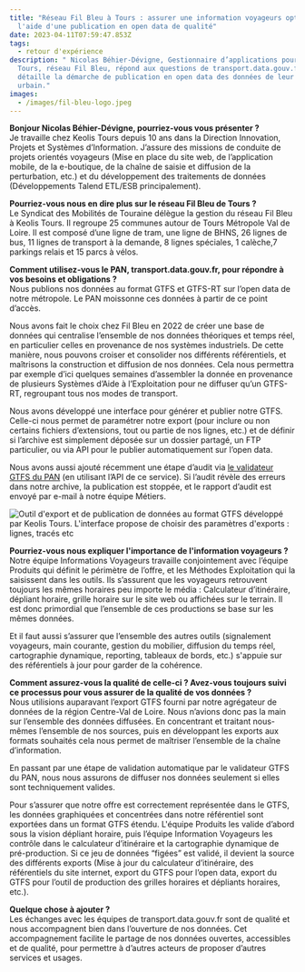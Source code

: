 ```yaml
---
title: "Réseau Fil Bleu à Tours : assurer une information voyageurs optimale à
  l'aide d'une publication en open data de qualité"
date: 2023-04-11T07:59:47.853Z
tags:
  - retour d'expérience
description: " Nicolas Béhier-Dévigne, Gestionnaire d’applications pour Keolis
  Tours, réseau Fil Bleu, répond aux questions de transport.data.gouv.fr et
  détaille la démarche de publication en open data des données de leur réseau
  urbain."
images:
  - /images/fil-bleu-logo.jpeg
---
```

**Bonjour Nicolas Béhier-Dévigne, pourriez-vous vous présenter ?**\
Je travaille chez Keolis Tours depuis 10 ans dans la Direction Innovation, Projets et Systèmes d’Information. J’assure des missions de conduite de projets orientés voyageurs (Mise en place du site web, de l’application mobile, de la e-boutique, de la chaîne de saisie et diffusion de la perturbation, etc.) et du développement des traitements de données (Développements Talend ETL/ESB principalement).

**Pourriez-vous nous en dire plus sur le réseau Fil Bleu de Tours ?**\
Le Syndicat des Mobilités de Touraine délègue la gestion du réseau Fil Bleu à Keolis Tours. Il regroupe 25 communes autour de Tours Métropole Val de Loire. Il est composé d’une ligne de tram, une ligne de BHNS, 26 lignes de bus, 11 lignes de transport à la demande, 8 lignes spéciales, 1 calèche,7 parkings relais et 15 parcs à vélos.

**Comment utilisez-vous le PAN, transport.data.gouv.fr, pour répondre à vos besoins et obligations ?**\
Nous publions nos données au format GTFS et GTFS-RT sur l’open data de notre métropole. Le PAN moissonne ces données à partir de ce point d’accès.

Nous avons fait le choix chez Fil Bleu en 2022 de créer une base de données qui centralise l’ensemble de nos données théoriques et temps réel, en particulier celles en provenance de nos systèmes industriels. De cette manière, nous pouvons croiser et consolider nos différents référentiels, et maîtrisons la construction et diffusion de nos données. Cela nous permettra par exemple d’ici quelques semaines d’assembler la donnée en provenance de plusieurs Systèmes d’Aide à l’Exploitation pour ne diffuser qu’un GTFS-RT, regroupant tous nos modes de transport.

Nous avons développé une interface pour générer et publier notre GTFS. Celle-ci nous permet de paramétrer notre export (pour inclure ou non certains fichiers d’extensions, tout ou partie de nos lignes, etc.) et de définir si l’archive est simplement déposée sur un dossier partagé, un FTP particulier, ou via API pour le publier automatiquement sur l’open data.

Nous avons aussi ajouté récemment une étape d’audit via [le validateur GTFS du PAN](https://github.com/etalab/transport-validator) (en utilisant l’API de ce service). Si l’audit révèle des erreurs dans notre archive, la publication est stoppée, et le rapport d’audit est envoyé par e-mail à notre équipe Métiers.

![Outil d'export et de publication de données au format GTFS développé par Keolis Tours. L'interface propose de choisir des paramètres d'exports : lignes, tracés etc](/images/keolis-tours-publication-gtfs.png "Outil d'export et de publication de données au format GTFS développé par Keolis Tours")

**Pourriez-vous nous expliquer l'importance de l'information voyageurs ?**\
Notre équipe Informations Voyageurs travaille conjointement avec l’équipe Produits qui définit le périmètre de l’offre, et les Méthodes Exploitation qui la saisissent dans les outils. Ils s’assurent que les voyageurs retrouvent toujours les mêmes horaires peu importe le média : Calculateur d’itinéraire, dépliant horaire, grille horaire sur le site web ou affichées sur le terrain. Il est donc primordial que l’ensemble de ces productions se base sur les mêmes données.

Et il faut aussi s’assurer que l’ensemble des autres outils (signalement voyageurs, main courante, gestion du mobilier, diffusion du temps réel, cartographie dynamique, reporting, tableaux de bords, etc.) s'appuie sur des référentiels à jour pour garder de la cohérence.

**Comment assurez-vous la qualité de celle-ci ? Avez-vous toujours suivi ce processus pour vous assurer de la qualité de vos données ?**\
Nous utilisions auparavant l’export GTFS fourni par notre agrégateur de données de la région Centre-Val de Loire. Nous n’avions donc pas la main sur l’ensemble des données diffusées. En concentrant et traitant nous-mêmes l’ensemble de nos sources, puis en développant les exports aux formats souhaités cela nous permet de maîtriser l’ensemble de la chaîne d’information.

En passant par une étape de validation automatique par le validateur GTFS du PAN, nous nous assurons de diffuser nos données seulement si elles sont techniquement valides.

Pour s’assurer que notre offre est correctement représentée dans le GTFS, les données graphiquées et concentrées dans notre référentiel sont exportées dans un format GTFS étendu. L'équipe Produits les valide d’abord sous la vision dépliant horaire, puis l’équipe Information Voyageurs les contrôle dans le calculateur d’itinéraire et la cartographie dynamique de pré-production. Si ce jeu de données “figées” est validé, il devient la source des différents exports (Mise à jour du calculateur d’itinéraire, des référentiels du site internet, export du GTFS pour l’open data, export du GTFS pour l’outil de production des grilles horaires et dépliants horaires, etc.).

**Quelque chose à ajouter ?**\
Les échanges avec les équipes de transport.data.gouv.fr sont de qualité et nous accompagnent bien dans l’ouverture de nos données. Cet accompagnement facilite le partage de nos données ouvertes, accessibles et de qualité, pour permettre à d’autres acteurs de proposer d’autres services et usages.